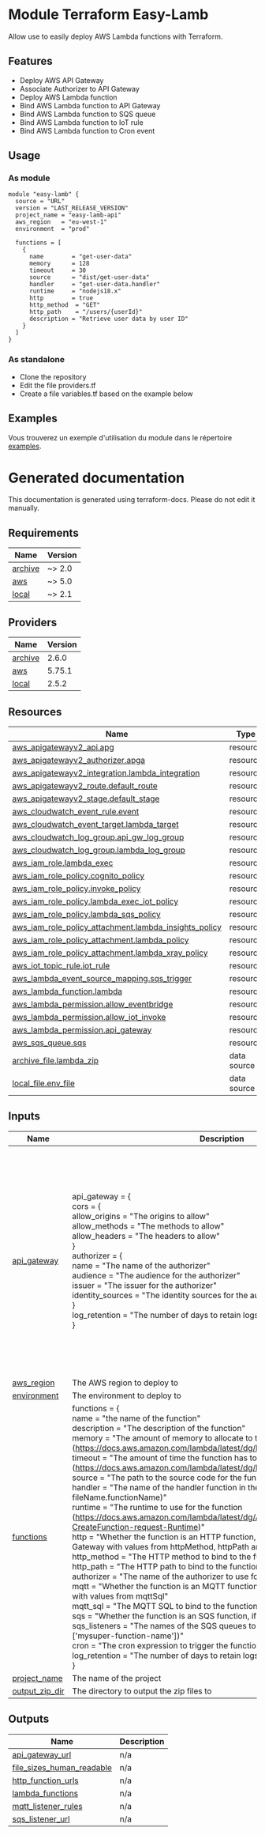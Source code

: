 <!-- BEGIN_TF_DOCS -->
# Module Terraform Easy-Lamb

Allow use to easily deploy AWS Lambda functions with Terraform.

## Features

- Deploy AWS API Gateway
- Associate Authorizer to API Gateway
- Deploy AWS Lambda function
- Bind AWS Lambda function to API Gateway
- Bind AWS Lambda function to SQS queue
- Bind AWS Lambda function to IoT rule
- Bind AWS Lambda function to Cron event

## Usage

### As module

```hcl
module "easy-lamb" {
  source = "URL"
  version = "LAST_RELEASE_VERSION"
  project_name = "easy-lamb-api"
  aws_region   = "eu-west-1"
  environment  = "prod"

  functions = [
    {
      name        = "get-user-data"
      memory      = 128
      timeout     = 30
      source      = "dist/get-user-data"
      handler     = "get-user-data.handler"
      runtime     = "nodejs18.x"
      http        = true
      http_method  = "GET"
      http_path    = "/users/{userId}"
      description = "Retrieve user data by user ID"
    }
  ]
}
```

### As standalone

- Clone the repository
- Edit the file providers.tf
- Create a file variables.tf based on the example below

## Examples

Vous trouverez un exemple d'utilisation du module dans le répertoire [examples](./examples/azurerm/cdn-storage).

# Generated documentation

This documentation is generated using terraform-docs. Please do not edit it manually.

## Requirements

| Name | Version |
|------|---------|
| <a name="requirement_archive"></a> [archive](#requirement\_archive) | ~> 2.0 |
| <a name="requirement_aws"></a> [aws](#requirement\_aws) | ~> 5.0 |
| <a name="requirement_local"></a> [local](#requirement\_local) | ~> 2.1 |

## Providers

| Name | Version |
|------|---------|
| <a name="provider_archive"></a> [archive](#provider\_archive) | 2.6.0 |
| <a name="provider_aws"></a> [aws](#provider\_aws) | 5.75.1 |
| <a name="provider_local"></a> [local](#provider\_local) | 2.5.2 |

## Resources

| Name | Type |
|------|------|
| [aws_apigatewayv2_api.apg](https://registry.terraform.io/providers/hashicorp/aws/latest/docs/resources/apigatewayv2_api) | resource |
| [aws_apigatewayv2_authorizer.apga](https://registry.terraform.io/providers/hashicorp/aws/latest/docs/resources/apigatewayv2_authorizer) | resource |
| [aws_apigatewayv2_integration.lambda_integration](https://registry.terraform.io/providers/hashicorp/aws/latest/docs/resources/apigatewayv2_integration) | resource |
| [aws_apigatewayv2_route.default_route](https://registry.terraform.io/providers/hashicorp/aws/latest/docs/resources/apigatewayv2_route) | resource |
| [aws_apigatewayv2_stage.default_stage](https://registry.terraform.io/providers/hashicorp/aws/latest/docs/resources/apigatewayv2_stage) | resource |
| [aws_cloudwatch_event_rule.event](https://registry.terraform.io/providers/hashicorp/aws/latest/docs/resources/cloudwatch_event_rule) | resource |
| [aws_cloudwatch_event_target.lambda_target](https://registry.terraform.io/providers/hashicorp/aws/latest/docs/resources/cloudwatch_event_target) | resource |
| [aws_cloudwatch_log_group.api_gw_log_group](https://registry.terraform.io/providers/hashicorp/aws/latest/docs/resources/cloudwatch_log_group) | resource |
| [aws_cloudwatch_log_group.lambda_log_group](https://registry.terraform.io/providers/hashicorp/aws/latest/docs/resources/cloudwatch_log_group) | resource |
| [aws_iam_role.lambda_exec](https://registry.terraform.io/providers/hashicorp/aws/latest/docs/resources/iam_role) | resource |
| [aws_iam_role_policy.cognito_policy](https://registry.terraform.io/providers/hashicorp/aws/latest/docs/resources/iam_role_policy) | resource |
| [aws_iam_role_policy.invoke_policy](https://registry.terraform.io/providers/hashicorp/aws/latest/docs/resources/iam_role_policy) | resource |
| [aws_iam_role_policy.lambda_exec_iot_policy](https://registry.terraform.io/providers/hashicorp/aws/latest/docs/resources/iam_role_policy) | resource |
| [aws_iam_role_policy.lambda_sqs_policy](https://registry.terraform.io/providers/hashicorp/aws/latest/docs/resources/iam_role_policy) | resource |
| [aws_iam_role_policy_attachment.lambda_insights_policy](https://registry.terraform.io/providers/hashicorp/aws/latest/docs/resources/iam_role_policy_attachment) | resource |
| [aws_iam_role_policy_attachment.lambda_policy](https://registry.terraform.io/providers/hashicorp/aws/latest/docs/resources/iam_role_policy_attachment) | resource |
| [aws_iam_role_policy_attachment.lambda_xray_policy](https://registry.terraform.io/providers/hashicorp/aws/latest/docs/resources/iam_role_policy_attachment) | resource |
| [aws_iot_topic_rule.iot_rule](https://registry.terraform.io/providers/hashicorp/aws/latest/docs/resources/iot_topic_rule) | resource |
| [aws_lambda_event_source_mapping.sqs_trigger](https://registry.terraform.io/providers/hashicorp/aws/latest/docs/resources/lambda_event_source_mapping) | resource |
| [aws_lambda_function.lambda](https://registry.terraform.io/providers/hashicorp/aws/latest/docs/resources/lambda_function) | resource |
| [aws_lambda_permission.allow_eventbridge](https://registry.terraform.io/providers/hashicorp/aws/latest/docs/resources/lambda_permission) | resource |
| [aws_lambda_permission.allow_iot_invoke](https://registry.terraform.io/providers/hashicorp/aws/latest/docs/resources/lambda_permission) | resource |
| [aws_lambda_permission.api_gateway](https://registry.terraform.io/providers/hashicorp/aws/latest/docs/resources/lambda_permission) | resource |
| [aws_sqs_queue.sqs](https://registry.terraform.io/providers/hashicorp/aws/latest/docs/resources/sqs_queue) | resource |
| [archive_file.lambda_zip](https://registry.terraform.io/providers/hashicorp/archive/latest/docs/data-sources/file) | data source |
| [local_file.env_file](https://registry.terraform.io/providers/hashicorp/local/latest/docs/data-sources/file) | data source |

## Inputs

| Name | Description | Type | Default | Required |
|------|-------------|------|---------|:--------:|
| <a name="input_api_gateway"></a> [api\_gateway](#input\_api\_gateway) | api\_gateway = {<br/>        cors = {<br/>          allow\_origins = "The origins to allow"<br/>          allow\_methods = "The methods to allow"<br/>          allow\_headers = "The headers to allow"<br/>        }<br/>        authorizer = {<br/>          name = "The name of the authorizer"<br/>          audience = "The audience for the authorizer"<br/>          issuer = "The issuer for the authorizer"<br/>          identity\_sources = "The identity sources for the authorizer"<br/>        }<br/>        log\_retention = "The number of days to retain logs for"<br/>    } | <pre>object({<br/>    cors = optional(object({<br/>      allow_origins = optional(list(string), ["*"])<br/>      allow_methods = optional(list(string), ["GET", "POST", "PUT", "DELETE", "OPTIONS"])<br/>      allow_headers = optional(list(string), ["WebHook-Allowed-Origin", "Authorization", "Content-Type"])<br/>      }), {<br/>      allow_origins = ["*"]<br/>      allow_methods = ["GET", "POST", "PUT", "DELETE", "OPTIONS"]<br/>      allow_headers = ["WebHook-Allowed-Origin", "Authorization", "Content-Type"]<br/>    })<br/>    authorizer = optional(list(object({<br/>      name             = string<br/>      audience         = list(string)<br/>      issuer           = string<br/>      identity_sources = list(string)<br/>    })), [])<br/>    log_retention = optional(number, 14)<br/>  })</pre> | n/a | yes |
| <a name="input_aws_region"></a> [aws\_region](#input\_aws\_region) | The AWS region to deploy to | `string` | n/a | yes |
| <a name="input_environment"></a> [environment](#input\_environment) | The environment to deploy to | `string` | n/a | yes |
| <a name="input_functions"></a> [functions](#input\_functions) | functions = {<br/>    name = "the name of the function"<br/>    description = "The description of the function"<br/>    memory = "The amount of memory to allocate to the function (https://docs.aws.amazon.com/lambda/latest/dg/limits.html)"<br/>    timeout = "The amount of time the function has to run (https://docs.aws.amazon.com/lambda/latest/dg/limits.html)<br/>    source = "The path to the source code for the function (ex: dist/hello)"<br/>    handler = "The name of the handler function in the source code (ex: fileName.functionName)"<br/>    runtime = "The runtime to use for the function (https://docs.aws.amazon.com/lambda/latest/dg/API_CreateFunction.html#SSS-CreateFunction-request-Runtime)"<br/>    http = "Whether the function is an HTTP function, if true bind to an HTTP API Gateway with values from httpMethod, httpPath and authorizer"<br/>    http\_method = "The HTTP method to bind to the function (ex: GET)"<br/>    http\_path = "The HTTP path to bind to the function (ex: /hello)"<br/>    authorizer = "The name of the authorizer to use for the function"<br/>    mqtt = "Whether the function is an MQTT function, if true bind to an MQTT topic with values from mqttSql"<br/>    mqtt\_sql = "The MQTT SQL to bind to the function (ex: SELECT * FROM 'topic')"<br/>    sqs = "Whether the function is an SQS function, if true bind to an SQS queue<br/>    sqs\_listeners = "The names of the SQS queues to bind to the function (ex: ['mysuper-function-name'])"<br/>    cron = "The cron expression to trigger the function (ex: 0 23 * * ? *)"<br/>    log\_retention = "The number of days to retain logs for"<br/>  } | <pre>list(object({<br/>    name          = string<br/>    memory        = number<br/>    timeout       = number<br/>    source        = string<br/>    handler       = string<br/>    runtime       = string<br/>    tracing       = optional(bool, true)<br/>    http          = optional(bool, false)<br/>    http_method   = optional(string)<br/>    http_path     = optional(string)<br/>    authorizer    = optional(string)<br/>    mqtt          = optional(bool, false)<br/>    mqttSql       = optional(string)<br/>    sqs           = optional(bool, false)<br/>    cron          = optional(string)<br/>    description   = optional(string)<br/>    sqs_listeners = optional(list(string))<br/>    log_retention = optional(number, 3)<br/>  }))</pre> | n/a | yes |
| <a name="input_project_name"></a> [project\_name](#input\_project\_name) | The name of the project | `string` | n/a | yes |
| <a name="input_output_zip_dir"></a> [output\_zip\_dir](#input\_output\_zip\_dir) | The directory to output the zip files to | `string` | `"dist"` | no |

## Outputs

| Name | Description |
|------|-------------|
| <a name="output_api_gateway_url"></a> [api\_gateway\_url](#output\_api\_gateway\_url) | n/a |
| <a name="output_file_sizes_human_readable"></a> [file\_sizes\_human\_readable](#output\_file\_sizes\_human\_readable) | n/a |
| <a name="output_http_function_urls"></a> [http\_function\_urls](#output\_http\_function\_urls) | n/a |
| <a name="output_lambda_functions"></a> [lambda\_functions](#output\_lambda\_functions) | n/a |
| <a name="output_mqtt_listener_rules"></a> [mqtt\_listener\_rules](#output\_mqtt\_listener\_rules) | n/a |
| <a name="output_sqs_listener_url"></a> [sqs\_listener\_url](#output\_sqs\_listener\_url) | n/a |
<!-- END_TF_DOCS -->